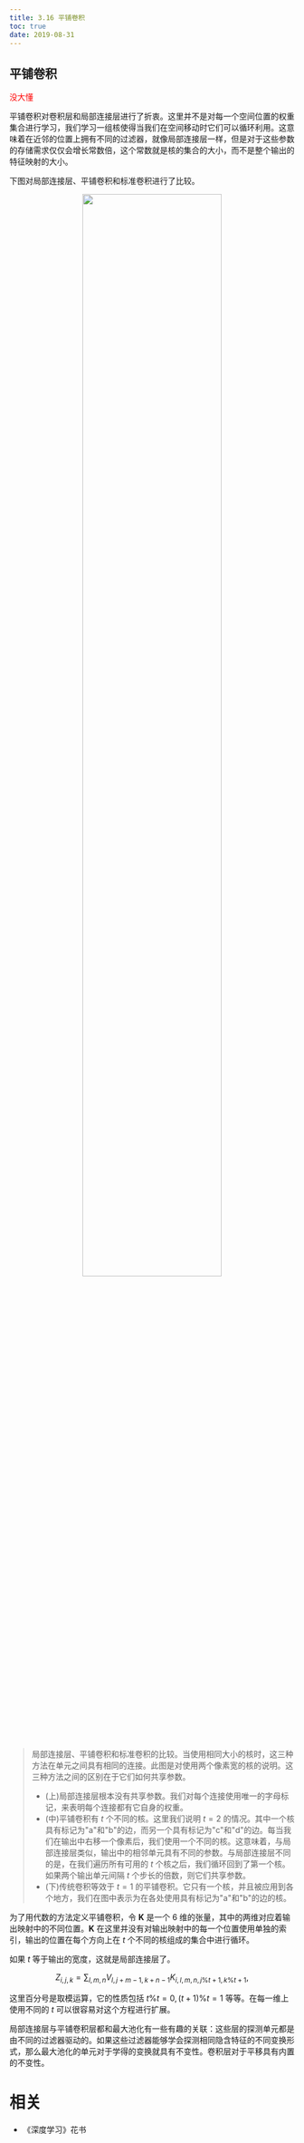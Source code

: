 ```yaml
---
title: 3.16 平铺卷积
toc: true
date: 2019-08-31
---
```


## 平铺卷积

<span style="color:red;">没大懂</span>

平铺卷积对卷积层和局部连接层进行了折衷。这里并不是对每一个空间位置的权重集合进行学习，我们学习一组核使得当我们在空间移动时它们可以循环利用。这意味着在近邻的位置上拥有不同的过滤器，就像局部连接层一样，但是对于这些参数的存储需求仅仅会增长常数倍，这个常数就是核的集合的大小，而不是整个输出的特征映射的大小。

下图对局部连接层、平铺卷积和标准卷积进行了比较。




<p align="center">
    <img width="70%" height="70%" src="http://images.iterate.site/blog/image/20190718/cnEM0MtkoGD3.png?imageslim">
</p>


> 局部连接层、平铺卷积和标准卷积的比较。当使用相同大小的核时，这三种方法在单元之间具有相同的连接。此图是对使用两个像素宽的核的说明。这三种方法之间的区别在于它们如何共享参数。
>
> - (上)局部连接层根本没有共享参数。我们对每个连接使用唯一的字母标记，来表明每个连接都有它自身的权重。
> - (中)平铺卷积有 $t$ 个不同的核。这里我们说明 $t=2$ 的情况。其中一个核具有标记为"a"和"b"的边，而另一个具有标记为"c"和"d"的边。每当我们在输出中右移一个像素后，我们使用一个不同的核。这意味着，与局部连接层类似，输出中的相邻单元具有不同的参数。与局部连接层不同的是，在我们遍历所有可用的 $t$ 个核之后，我们循环回到了第一个核。如果两个输出单元间隔 $t$ 个步长的倍数，则它们共享参数。
> - (下)传统卷积等效于 $t=1$ 的平铺卷积。它只有一个核，并且被应用到各个地方，我们在图中表示为在各处使用具有标记为"a"和"b"的边的核。


为了用代数的方法定义平铺卷积，令 $\boldsymbol K$ 是一个 6 维的张量，其中的两维对应着输出映射中的不同位置。$\boldsymbol K$ 在这里并没有对输出映射中的每一个位置使用单独的索引，输出的位置在每个方向上在 $t$ 个不同的核组成的集合中进行循环。

如果 $t$ 等于输出的宽度，这就是局部连接层了。

$$
Z_{i, j, k} = \sum_{l, m, n} V_{l, j+m-1, k+n-1} K_{i, l, m, n, j\% t +1, k\% t+1},
$$

这里百分号是取模运算，它的性质包括 $t\% t =0, (t+1)\% t = 1$ 等等。在每一维上使用不同的 $t$ 可以很容易对这个方程进行扩展。



局部连接层与平铺卷积层都和最大池化有一些有趣的关联：这些层的探测单元都是由不同的过滤器驱动的。如果这些过滤器能够学会探测相同隐含特征的不同变换形式，那么最大池化的单元对于学得的变换就具有不变性。卷积层对于平移具有内置的不变性。







# 相关

- 《深度学习》花书
